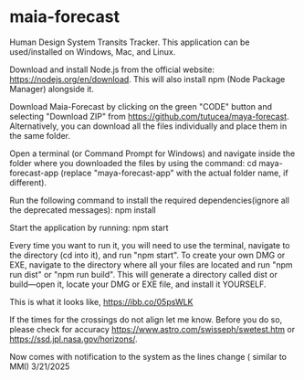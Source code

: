 # maia-forecast
Human Design System Transits Tracker. This application can be used/installed on Windows, Mac, and Linux.

Download and install Node.js from the official website: https://nodejs.org/en/download. This will also install npm (Node Package Manager) alongside it.

Download Maia-Forecast by clicking on the green "CODE" button and selecting "Download ZIP" from https://github.com/tutucea/maya-forecast. Alternatively, you can download all the files individually and place them in the same folder.

Open a terminal (or Command Prompt for Windows) and navigate inside the folder where you downloaded the files by using the command: cd maya-forecast-app (replace "maya-forecast-app" with the actual folder name, if different).

Run the following command to install the required dependencies(ignore all the deprecated messages): npm install

Start the application by running: npm start

Every time you want to run it, you will need to use the terminal, navigate to the directory (cd into it), and run "npm start". To create your own DMG or EXE, navigate to the directory where all your files are located and run "npm run dist" or "npm run build". This will generate a directory called dist or build—open it, locate your DMG or EXE file, and install it YOURSELF.



This is what it looks like,   https://ibb.co/05psWLK


If the times for the crossings do not align let me know. Before you do so, please check for accuracy https://www.astro.com/swisseph/swetest.htm or https://ssd.jpl.nasa.gov/horizons/.




Now comes with notification to the system as the  lines change ( similar to MMI) 3/21/2025

